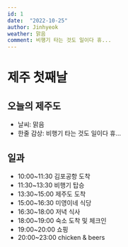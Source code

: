 ```yaml
---
id: 1
date:  "2022-10-25"
author: Jinhyeok
weather: 맑음
comment: 비행기 타는 것도 일이다 휴...
---
```


# 제주 첫째날

## 오늘의 제주도

- 날씨: 맑음
- 한줄 감상: 비행기 타는 것도 일이다 휴...

## 일과

- 10:00~11:30 김포공항 도착
- 11:30~13:30 비행기 탑승
- 13:30~15:00 제주도 도착
- 15:00~16:30 미영이네 식당
- 16:30~18:00 저녁 식사
- 18:00~19:00 숙소 도착 및 체크인
- 19:00~20:00 쇼핑
- 20:00~23:00 chicken & beers
